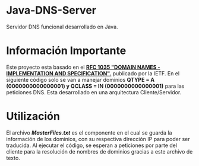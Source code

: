 # Java-DNS-Server
Servidor DNS funcional desarrollado en Java.

# Información Importante
Este proyecto esta basado en el [**RFC 1035 "DOMAIN NAMES - IMPLEMENTATION AND SPECIFICATION".**](https://www.ietf.org/rfc/rfc1035.txt) publicado por la IETF.
En el siguiente código solo se van a manejar dominios **QTYPE = A (0000000000000001) y QCLASS = IN (0000000000000001)** para las peticiones DNS.
Esta desarrollado en una arquitectura Cliente/Servidor.

# Utilización
El archivo ***MasterFiles.txt*** es el componente en el cual se guarda la información de los dominios, con su respectiva dirección IP para poder ser traducida. Al ejecutar el código, se esperan a peticiones por parte del cliente para la resolución de nombres de dominios gracias a este archivo de texto.
